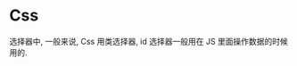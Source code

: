 # Css

选择器中, 一般来说, Css 用类选择器, id 选择器一般用在 JS 里面操作数据的时候用的.



<!-- 布局, 首先有着一套标准流, 就是从上到下, 从左到右.

  在这个标准流中, 元素书写的顺序, 代表着他们在这个标准流的相对位置. 即使是用 float, 导致他们不在这个标准流中, 但是相对关系是不会更改的.

  然后, 在 CSS 中可以设置盒子模型, 这个盒子模型主导的是自己坐标系里面的属性, 例如, 宽高, 内外边距. 还有 float 属性, 这个属性代表着, 这个元素是不是还在标准流中, 这些都应该算作是元素自己的属性

  然后就是真正的布局过程了, 在这个过程中, html 中的相对位置关系, CSS 中的自己的位置属性, 共同决定了最后的布局是什么样子. 可以说, HTML 里面的布局, 都是相对布局, 没有绝对布局. 这也是为什么里面没有 x, y 这样的属性. 所有的位置, 都是根据关系算出来的. 这也导致了, 改变一个元素, 有可能导致后续的元素连锁改变.-->